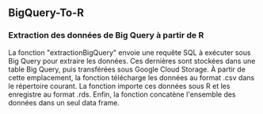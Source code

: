 ## BigQuery-To-R
### Extraction des données de Big Query à partir de R

La fonction "extractionBigQuery" envoie une requête SQL à exécuter sous Big Query pour extraire les données. Ces dernières sont stockées dans une table Big Query, puis transférées sous Google Cloud Storage. À partir de cette emplacement, la fonction télécharge les données au format .csv dans le répertoire courant. La fonction importe ces données sous R et les enregistre au format .rds. Enfin, la fonction concatène l'ensemble des données dans un seul data frame.
